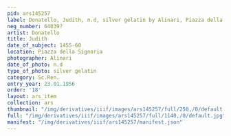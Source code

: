 ```yaml
---
pid: ars145257
label: Donatello, Judith, n.d, silver gelatin by Alinari, Piazza della Signoria
neg_number: 64039?
artist: Donatello
title: Judith
date_of_subject: 1455-60
location: Piazza della Signoria
photographer: Alinari
date_of_photo: n.d
type_of_photo: silver gelatin
category: Sc.Ren.
entry_year: 23.01.1956
order: '18'
layout: ars_item
collection: ars
thumbnail: "/img/derivatives/iiif/images/ars145257/full/250,/0/default.jpg"
full: "/img/derivatives/iiif/images/ars145257/full/1140,/0/default.jpg"
manifest: "/img/derivatives/iiif/ars145257/manifest.json"
---
```

